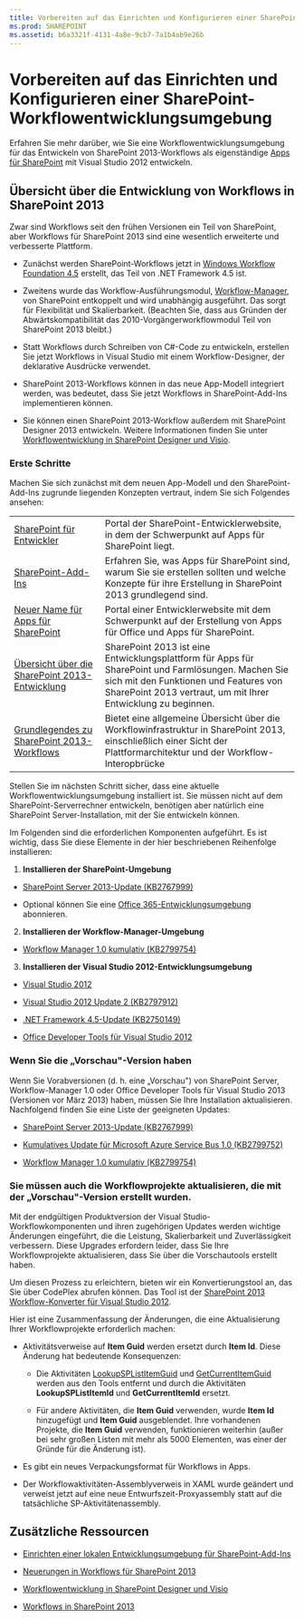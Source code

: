 ```yaml
---
title: Vorbereiten auf das Einrichten und Konfigurieren einer SharePoint-Workflowentwicklungsumgebung
ms.prod: SHAREPOINT
ms.assetid: b6a3321f-4131-4a8e-9cb7-7a1b4ab9e26b
---
```



# Vorbereiten auf das Einrichten und Konfigurieren einer SharePoint-Workflowentwicklungsumgebung
Erfahren Sie mehr darüber, wie Sie eine Workflowentwicklungsumgebung für das Entwickeln von SharePoint 2013-Workflows als eigenständige  [Apps für SharePoint](http://msdn.microsoft.com/library/fp179930.aspx ) mit Visual Studio 2012 entwickeln.
## Übersicht über die Entwicklung von Workflows in SharePoint 2013

Zwar sind Workflows seit den frühen Versionen ein Teil von SharePoint, aber Workflows für SharePoint 2013 sind eine wesentlich erweiterte und verbesserte Plattform. 
  
    
    

- Zunächst werden SharePoint-Workflows jetzt in  [Windows Workflow Foundation 4.5](http://msdn.microsoft.com/library/dd489441%28v=vs.110%29) erstellt, das Teil von .NET Framework 4.5 ist.
    
  
- Zweitens wurde das Workflow-Ausführungsmodul,  [Workflow-Manager](http://msdn.microsoft.com/library/windowsazure/jj193528%28v=azure.10%29.aspx), von SharePoint entkoppelt und wird unabhängig ausgeführt. Das sorgt für Flexibilität und Skalierbarkeit. (Beachten Sie, dass aus Gründen der Abwärtskompatibilität das 2010-Vorgängerworkflowmodul Teil von SharePoint 2013 bleibt.)
    
  
- Statt Workflows durch Schreiben von C#-Code zu entwickeln, erstellen Sie jetzt Workflows in Visual Studio mit einem Workflow-Designer, der deklarative Ausdrücke verwendet.
    
  
- SharePoint 2013-Workflows können in das neue App-Modell integriert werden, was bedeutet, dass Sie jetzt Workflows in SharePoint-Add-Ins implementieren können.
    
  
- Sie können einen SharePoint 2013-Workflow außerdem mit SharePoint Designer 2013 entwickeln. Weitere Informationen finden Sie unter  [Workflowentwicklung in SharePoint Designer und Visio](workflow-development-in-sharepoint-designer-and-visio.md).
    
  

### Erste Schritte

Machen Sie sich zunächst mit dem neuen App-Modell und den SharePoint-Add-Ins zugrunde liegenden Konzepten vertraut, indem Sie sich Folgendes ansehen: 
  
    
    

|||
|:-----|:-----|
| [SharePoint für Entwickler](http://msdn.microsoft.com/de-de/sharepoint) <br/> |Portal der SharePoint-Entwicklerwebsite, in dem der Schwerpunkt auf Apps für SharePoint liegt.  <br/> |
| [SharePoint-Add-Ins](http://msdn.microsoft.com/library/cd1eda9e-8e54-4223-93a9-a6ea0d18df70%28Office.15%29.aspx) <br/> |Erfahren Sie, was Apps für SharePoint sind, warum Sie sie erstellen sollten und welche Konzepte für ihre Erstellung in SharePoint 2013 grundlegend sind.  <br/> |
| [Neuer Name für Apps für SharePoint](http://msdn.microsoft.com/library/05b07b04-6c8b-4b7e-bd86-e32c589dfead%28Office.15%29.aspx) <br/> |Portal einer Entwicklerwebsite mit dem Schwerpunkt auf der Erstellung von Apps für Office und Apps für SharePoint.  <br/> |
| [Übersicht über die SharePoint 2013-Entwicklung](sharepoint-2013-development-overview.md) <br/> |SharePoint 2013 ist eine Entwicklungsplattform für Apps für SharePoint und Farmlösungen. Machen Sie sich mit den Funktionen und Features von SharePoint 2013 vertraut, um mit Ihrer Entwicklung zu beginnen.  <br/> |
| [Grundlegendes zu SharePoint 2013-Workflows](sharepoint-2013-workflow-fundamentals.md) <br/> |Bietet eine allgemeine Übersicht über die Workflowinfrastruktur in SharePoint 2013, einschließlich einer Sicht der Plattformarchitektur und der Workflow-Interopbrücke  <br/> |
   
Stellen Sie im nächsten Schritt sicher, dass eine aktuelle Workflowentwicklungsumgebung installiert ist. Sie müssen nicht auf dem SharePoint-Serverrechner entwickeln, benötigen aber natürlich eine SharePoint Server-Installation, mit der Sie entwickeln können.
  
    
    
Im Folgenden sind die erforderlichen Komponenten aufgeführt. Es ist wichtig, dass Sie diese Elemente in der hier beschriebenen Reihenfolge installieren:
  
    
    

1. **Installieren der SharePoint-Umgebung**
    
  -  [SharePoint Server 2013-Update (KB2767999)](http://support.microsoft.com/kb/2767999)
    
  
  - Optional können Sie eine  [Office 365-Entwicklungsumgebung](http://msdn.microsoft.com/library/office/apps/fp179924%28v=office.15%29) abonnieren.
    
  
2. **Installieren der Workflow-Manager-Umgebung**
    
  -  [Workflow Manager 1.0 kumulativ (KB2799754)](http://support.microsoft.com/kb/2799754/de-de)
    
  
3. **Installieren der Visual Studio 2012-Entwicklungsumgebung**
    
  -  [Visual Studio 2012](http://www.microsoft.com/visualstudio/eng/downloads#vs)
    
  
  -  [Visual Studio 2012 Update 2 (KB2797912)](http://support.microsoft.com/kb/2797912)
    
  
  -  [.NET Framework 4.5-Update (KB2750149)](http://support.microsoft.com/kb/2750149/de-de)
    
  
  -  [Office Developer Tools für Visual Studio 2012](http://aka.ms/OfficeDevToolsForVS2012)
    
  

### Wenn Sie die „Vorschau"-Version haben

Wenn Sie Vorabversionen (d. h. eine „Vorschau") von SharePoint Server, Workflow-Manager 1.0 oder Office Developer Tools für Visual Studio 2013 (Versionen vor März 2013) haben, müssen Sie Ihre Installation aktualisieren. Nachfolgend finden Sie eine Liste der geeigneten Updates:
  
    
    

-  [SharePoint Server 2013-Update (KB2767999)](http://support.microsoft.com/kb/2767999)
    
  
-  [Kumulatives Update für Microsoft Azure Service Bus 1.0 (KB2799752)](http://support.microsoft.com/kb/2799752/de-de)
    
  
-  [Workflow Manager 1.0 kumulativ (KB2799754)](http://support.microsoft.com/kb/2799754/de-de)
    
  

### Sie müssen auch die Workflowprojekte aktualisieren, die mit der „Vorschau"-Version erstellt wurden.

Mit der endgültigen Produktversion der Visual Studio-Workflowkomponenten und ihren zugehörigen Updates werden wichtige Änderungen eingeführt, die die Leistung, Skalierbarkeit und Zuverlässigkeit verbessern. Diese Upgrades erfordern leider, dass Sie Ihre Workflowprojekte aktualisieren, dass Sie über die Vorschautools erstellt haben.
  
    
    
Um diesen Prozess zu erleichtern, bieten wir ein Konvertierungstool an, das Sie über CodePlex abrufen können. Das Tool ist der  [SharePoint 2013 Workflow-Konverter für Visual Studio 2012](http://wfconverter.codeplex.com/ ).
  
    
    
Hier ist eine Zusammenfassung der Änderungen, die eine Aktualisierung Ihrer Workflowprojekte erforderlich machen:
  
    
    

- Aktivitätsverweise auf **Item Guid** werden ersetzt durch **Item Id**. Diese Änderung hat bedeutende Konsequenzen:
    
  - Die Aktivitäten  [LookupSPListItemGuid](https://msdn.microsoft.com/library/Microsoft.SharePoint.WorkflowServices.Activities.LookupSPListItemGuid.aspx) und [GetCurrentItemGuid](https://msdn.microsoft.com/library/Microsoft.SharePoint.WorkflowServices.Activities.GetCurrentItemGuid.aspx) werden aus den Tools entfernt und durch die Aktivitäten **LookupSPListItemId** und **GetCurrentItemId** ersetzt.
    
  
  - Für andere Aktivitäten, die **Item Guid** verwenden, wurde **Item Id** hinzugefügt und **Item Guid** ausgeblendet. Ihre vorhandenen Projekte, die **Item Guid** verwenden, funktionieren weiterhin (außer bei sehr großen Listen mit mehr als 5000 Elementen, was einer der Gründe für die Änderung ist).
    
  
- Es gibt ein neues Verpackungsformat für Workflows in Apps.
    
  
- Der Workflowaktivitäten-Assemblyverweis in XAML wurde geändert und verweist jetzt auf eine neue Entwurfszeit-Proxyassembly statt auf die tatsächliche SP-Aktivitätenassembly.
    
  

## Zusätzliche Ressourcen
<a name="bk_addresources"> </a>


-  [Einrichten einer lokalen Entwicklungsumgebung für SharePoint-Add-Ins](http://msdn.microsoft.com/library/b0878c12-27c9-4eea-ae3b-7e79e5a8838d%28Office.15%29.aspx)
    
  
-  [Neuerungen in Workflows für SharePoint 2013](what-s-new-in-workflows-for-sharepoint-2013.md)
    
  
-  [Workflowentwicklung in SharePoint Designer und Visio](workflow-development-in-sharepoint-designer-and-visio.md)
    
  
-  [Workflows in SharePoint 2013](workflows-in-sharepoint-2013.md)
    
  

